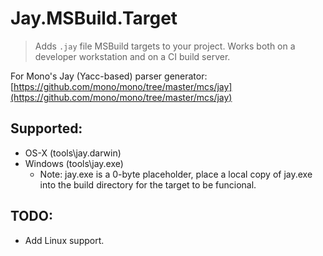 # Jay.MSBuild.Target

> Adds `.jay` file MSBuild targets to your project. Works both on a developer workstation and on a CI build server.

For Mono's Jay (Yacc-based) parser generator:
[https://github.com/mono/mono/tree/master/mcs/jay](https://github.com/mono/mono/tree/master/mcs/jay)

## Supported:

* OS-X (tools\jay.darwin)
* Windows (tools\jay.exe)
	* Note: jay.exe is a 0-byte placeholder, place a local copy of jay.exe into the build directory for the target to be funcional.

## TODO:

* Add Linux support.